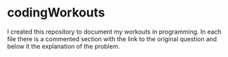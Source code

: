 # codingWorkouts

I created this repository to document my workouts in programming. In each file there is a commented section with the link to the original question and below it the explanation of the problem. 
